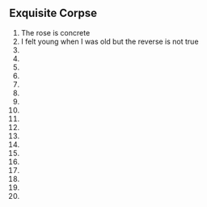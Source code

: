 ## Exquisite Corpse
1. The rose is concrete
2. I felt young when I was old but the reverse is not true
3.
4.
5.
6.
7.
8.
9. 
10.
11.
12.
13.
14.
15.
16.
17.
18.
19.
20.
